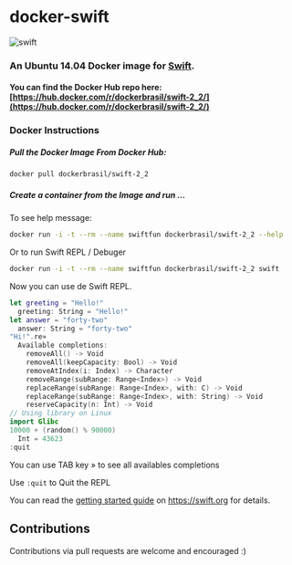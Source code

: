 # docker-swift

![swift](https://raw.githubusercontent.com/hamin/EventSource.Swift/master/swift-logo.png)


### An Ubuntu 14.04 Docker image for [Swift](https://swift.org).

#### You can find the Docker Hub repo here: [https://hub.docker.com/r/dockerbrasil/swift-2_2/](https://hub.docker.com/r/dockerbrasil/swift-2_2/)


### Docker Instructions

##### Pull the Docker Image From Docker Hub:

```bash
docker pull dockerbrasil/swift-2_2
```

##### Create a container from the Image and run ...

To see help message:

```bash
docker run -i -t --rm --name swiftfun dockerbrasil/swift-2_2 --help
```

Or to run Swift REPL / Debuger

```bash
docker run -i -t --rm --name swiftfun dockerbrasil/swift-2_2 swift
```
Now you can use de Swift REPL.

```swift
let greeting = "Hello!"
  greeting: String = "Hello!"
let answer = "forty-two"
  answer: String = "forty-two"
"Hi!".re»
  Available completions:
    removeAll() -> Void
    removeAll(keepCapacity: Bool) -> Void
    removeAtIndex(i: Index) -> Character
    removeRange(subRange: Range<Index>) -> Void
    replaceRange(subRange: Range<Index>, with: C) -> Void
    replaceRange(subRange: Range<Index>, with: String) -> Void
    reserveCapacity(n: Int) -> Void
// Using library on Linux
import Glibc
10000 + (random() % 90000)
  Int = 43623
:quit

```

You can use TAB key » to see all availables completions

Use `:quit` to Quit the REPL

You can read the [getting started guide](https://swift.org/getting-started/) on https://swift.org for details.

## Contributions

Contributions via pull requests are welcome and encouraged :)
